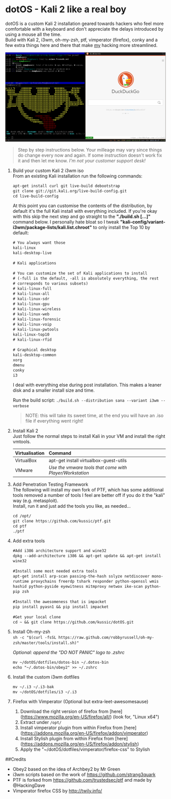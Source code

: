 # dotOS - Kali 2 like a real boy
dotOS is a custom Kali 2 installation geared towards hackers who feel more comfortable with a keyboard and don't appreciate the delays introduced by using a mouse all the time.   
Build with Kali 2, i3wm, oh-my-zsh, ptf, vimperator (firefox), conky and a few extra things here and there that make [my](https://twitter.com/kussic) hacking more streamlined.

![Just a screenshot](screenshot.png "A screenshot")

>Step by step instructions below. Your milleage may vary since things do change every now and again. If some instruction doesn't work fix it and then let me know. _I'm not your customer support  desk!_

1. Build your custom Kali 2 i3wm iso   
    From an existing Kali installation run the following commands:
	```
	apt-get install curl git live-build debootstrap
	git clone git://git.kali.org/live-build-config.git
	cd live-build-config
	```
	At this point you can customise the contents of the distribution, by default it's the full Kali install with everything included.
	If you're okay with this skip the next step and go straight to the __"./build.sh [...]"__ command below.
	I personally hate bloat so I tweak __"kali-config/variant-i3wm/package-lists/kali.list.chroot"__ to only install the Top 10 by default:
	```
	# You always want those
	kali-linux
	kali-desktop-live

	# Kali applications

	# You can customize the set of Kali applications to install
	# (-full is the default, -all is absolutely everything, the rest
	# corresponds to various subsets)
	# kali-linux-full
	# kali-linux-all
	# kali-linux-sdr
	# kali-linux-gpu
	# kali-linux-wireless
	# kali-linux-web
	# kali-linux-forensic
	# kali-linux-voip
	# kali-linux-pwtools
	kali-linux-top10
	# kali-linux-rfid

	# Graphical desktop
	kali-desktop-common
	xorg
	dmenu
	conky
	i3
	```
	I deal with everything else during post installation. This makes a leaner disk and a smaller install size and time.

			
	Run the build script:
	`./build.sh --distribution sana --variant i3wm --verbose`

	>NOTE: this will take its sweet time, at the end you will have an .iso file if everything went right!

2. Install Kali 2   
   Just follow the normal steps to install Kali in your VM and install the right vmtools.

   Virtualisation | Command
   ---------------|---------
   VirtualBox     | apt-get install virtualbox-guest-utils
   VMware         | _Use the vmware tools that come with Player/Workstation_

3. Add Penetration Testing Framework   
   The following will install my own fork of PTF, which has some additional tools removed a number of tools I feel are better off if you do it the "kali" way (e.g. metasploit).   
   Install, run it and just add the tools you like, as needed…
   ```
   cd /opt/
   git clone https://github.com/kussic/ptf.git
   cd ptf
   ./ptf
   ```	
		
		
4. Add extra tools
	``` 
	#Add i386 architecture support and wine32
	dpkg --add-architecture i386 && apt-get update && apt-get install wine32

	#Install some most needed extra tools
	apt-get install arp-scan passing-the-hash sslyze netdiscover mono-runtime proxychains freerdp tshark responder python-openssl wmis hashid python-pyside eyewitness mitmproxy netwox ike-scan python-pip zsh

	#Install the awesomeness that is impacket
	pip install pyasn1 && pip install impacket

	#Get your local clone
	cd ~ && git clone https://github.com/kussic/dotOS.git
	```

5. Install Oh-my-zsh   
    `sh -c "$(curl -fsSL https://raw.github.com/robbyrussell/oh-my-zsh/master/tools/install.sh)"`
	
	_Optional: append the "DO NOT PANIC" logo to .zshrc_ 
	```
	mv ~/dotOS/dotfiles/dotos-bin ~/.dotos-bin
	echo "~/.dotos-bin/obey2" >> ~/.zshrc
	```

6. Install the custom i3wm dotfiles
	```
	mv ~/.i3 ~/.i3-bak
	mv ~/dotOS/dotfiles/i3 ~/.i3
	```

7. Firefox with Vimperator (Optional but extra-leet-awesomesause)
	1. Download the right version of firefox from [here] (https://www.mozilla.org/en-US/firefox/all/) (look for, "Linux x64")
	2. Extract under `/opt/`
	3. Install vimperator plugin from within Firefox from [here] (https://addons.mozilla.org/en-US/firefox/addon/vimperator)
	4. Install Stylish plugin from within Firefox from [here] (https://addons.mozilla.org/en-US/firefox/addon/stylish)
	5. Apply the "~/dotOS/dotfiles/vimperator/firefox-css" to Stylish

##Credits
* Obey2 based on the idea of Archbey2 by Mr Green
* i3wm scripts based on the work of https://github.com/strang3quark
* PTF is forked from https://github.com/trustedsec/ptf and made by @HackingDave
* Vimperator firefox CSS by http://twily.info/
